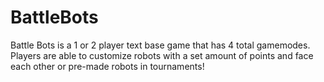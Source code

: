 # BattleBots
Battle Bots is a 1 or 2 player text base game that has 4 total gamemodes. Players are able to customize robots with a set amount of points and face each other or pre-made robots in tournaments!
